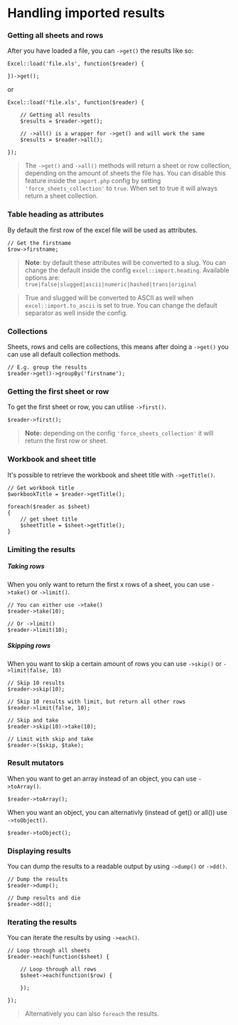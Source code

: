 # Handling imported results

### Getting all sheets and rows

After you have loaded a file, you can `->get()` the results like so:

    Excel::load('file.xls', function($reader) {

    })->get();

or

    Excel::load('file.xls', function($reader) {

        // Getting all results
        $results = $reader->get();

        // ->all() is a wrapper for ->get() and will work the same
        $results = $reader->all();

    });

> The `->get()` and `->all()` methods will return a sheet or row collection, depending on the amount of sheets the file has. You can disable this feature inside the `import.php` config by setting `'force_sheets_collection'` to `true`. When set to true it will always return a sheet collection.

### Table heading as attributes

By default the first row of the excel file will be used as attributes.

    // Get the firstname
    $row->firstname;

> **Note**: by default these attributes will be converted to a slug. You can change the default inside the config `excel::import.heading`. Available options are: `true|false|slugged|ascii|numeric|hashed|trans|original`

> True and slugged will be converted to ASCII as well when `excel::import.to_ascii` is set to true. You can change the default separator as well inside the config.

### Collections

Sheets, rows and cells are collections, this means after doing a `->get()` you can use all default collection methods.

    // E.g. group the results
    $reader->get()->groupBy('firstname');

### Getting the first sheet or row

To get the first sheet or row, you can utilise `->first()`.

    $reader->first();

> **Note:** depending on the config `'force_sheets_collection'` it will return the first row or sheet.

### Workbook and sheet title

It's possible to retrieve the workbook and sheet title with `->getTitle()`.

    // Get workbook title
    $workbookTitle = $reader->getTitle();

    foreach($reader as $sheet)
    {
        // get sheet title
        $sheetTitle = $sheet->getTitle();
    }

### Limiting the results

##### Taking rows

When you only want to return the first x rows of a sheet, you can use `->take()` or `->limit()`.

    // You can either use ->take()
    $reader->take(10);

    // Or ->limit()
    $reader->limit(10);

##### Skipping rows

When you want to skip a certain amount of rows you can use `->skip()` or `->limit(false, 10)`

    // Skip 10 results
    $reader->skip(10);

    // Skip 10 results with limit, but return all other rows
    $reader->limit(false, 10);

    // Skip and take
    $reader->skip(10)->take(10);

    // Limit with skip and take
    $reader->($skip, $take);

### Result mutators

When you want to get an array instead of an object, you can use `->toArray()`.

    $reader->toArray();

When you want an object, you can alternativly (instead of get() or all()) use `->toObject()`.

    $reader->toObject();

### Displaying results

You can dump the results to a readable output by using `->dump()` or `->dd()`.

    // Dump the results
    $reader->dump();

    // Dump results and die
    $reader->dd();

### Iterating the results

You can iterate the results by using `->each()`.

    // Loop through all sheets
    $reader->each(function($sheet) {

        // Loop through all rows
        $sheet->each(function($row) {

        });

    });

> Alternatively you can also `foreach` the results.
